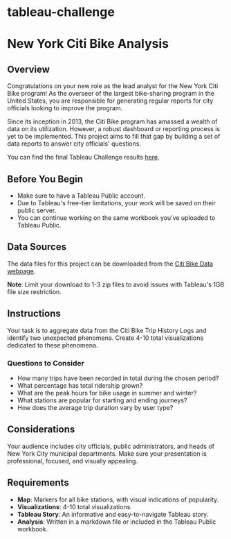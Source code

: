 # tableau-challenge

# New York Citi Bike Analysis

## Overview

Congratulations on your new role as the lead analyst for the New York Citi Bike program! As the overseer of the largest bike-sharing program in the United States, you are responsible for generating regular reports for city officials looking to improve the program.

Since its inception in 2013, the Citi Bike program has amassed a wealth of data on its utilization. However, a robust dashboard or reporting process is yet to be implemented. This project aims to fill that gap by building a set of data reports to answer city officials' questions.

You can find the final Tableau Challenge results [here](https://public.tableau.com/app/profile/crystal.rosenbrook/viz/TableauChallenge_16919735036830/TableauChallenge).

## Before You Begin

- Make sure to have a Tableau Public account.
- Due to Tableau's free-tier limitations, your work will be saved on their public server.
- You can continue working on the same workbook you've uploaded to Tableau Public.

## Data Sources

The data files for this project can be downloaded from the [Citi Bike Data webpage](#). 

**Note**: Limit your download to 1-3 zip files to avoid issues with Tableau's 1GB file size restriction.

## Instructions

Your task is to aggregate data from the Citi Bike Trip History Logs and identify two unexpected phenomena. Create 4-10 total visualizations dedicated to these phenomena.

### Questions to Consider

- How many trips have been recorded in total during the chosen period?
- What percentage has total ridership grown?
- What are the peak hours for bike usage in summer and winter?
- What stations are popular for starting and ending journeys?
- How does the average trip duration vary by user type?

## Considerations

Your audience includes city officials, public administrators, and heads of New York City municipal departments. Make sure your presentation is professional, focused, and visually appealing.

## Requirements

- **Map**: Markers for all bike stations, with visual indications of popularity.
- **Visualizations**: 4-10 total visualizations.
- **Tableau Story**: An informative and easy-to-navigate Tableau story.
- **Analysis**: Written in a markdown file or included in the Tableau Public workbook.
